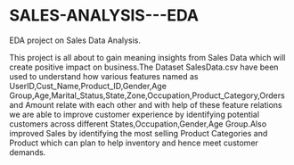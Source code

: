 # SALES-ANALYSIS---EDA
EDA project on Sales Data Analysis.

This project is all about to gain meaning insights from Sales Data which will create positive impact on business.The Dataset SalesData.csv have been used to understand how various features named as UserID,Cust_Name,Product_ID,Gender,Age Group,Age,Marital_Status,State,Zone,Occupation,Product_Category,Orders and Amount relate with each other and with help of these feature relations we are able to improve customer experience by identifying potential customers across different States,Occupation,Gender,Age Group.Also improved Sales by identifying the most selling Product Categories and Product which can plan to help inventory and hence meet customer demands.
